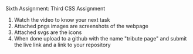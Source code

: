 Sixth Assignment: Third CSS Assignment

1. Watch the video to know your next task
2. Attached pngs images are screenshots of the webpage
3. Attached svgs are the icons
4. When done upload to a github with the name "tribute page" and submit the live link and a link to your repository